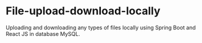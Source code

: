 # File-upload-download-locally
Uploading and downloading any types of files locally using Spring Boot and React JS in database MySQL.
